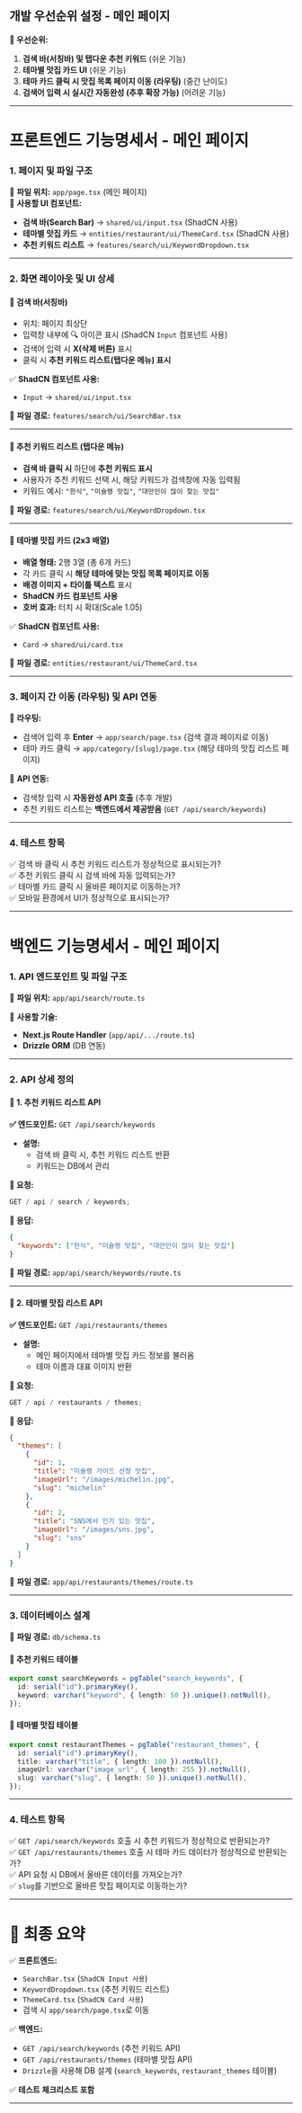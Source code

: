 ## **개발 우선순위 설정 - 메인 페이지**

**📌 우선순위:**

1. **검색 바(서칭바) 및 탭다운 추천 키워드** (쉬운 기능)
2. **테마별 맛집 카드 UI** (쉬운 기능)
3. **테마 카드 클릭 시 맛집 목록 페이지 이동 (라우팅)** (중간 난이도)
4. **검색어 입력 시 실시간 자동완성 (추후 확장 가능)** (어려운 기능)

---

# **프론트엔드 기능명세서 - 메인 페이지**

### **1. 페이지 및 파일 구조**

📌 **파일 위치:** `app/page.tsx` (메인 페이지)  
📌 **사용할 UI 컴포넌트:**

- **검색 바(Search Bar)** → `shared/ui/input.tsx` (ShadCN 사용)
- **테마별 맛집 카드** → `entities/restaurant/ui/ThemeCard.tsx` (ShadCN 사용)
- **추천 키워드 리스트** → `features/search/ui/KeywordDropdown.tsx`

---

### **2. 화면 레이아웃 및 UI 상세**

#### **📍 검색 바(서칭바)**

- 위치: 페이지 최상단
- 입력창 내부에 🔍 아이콘 표시 (ShadCN `Input` 컴포넌트 사용)
- 검색어 입력 시 **X(삭제 버튼)** 표시
- 클릭 시 **추천 키워드 리스트(탭다운 메뉴) 표시**

✅ **ShadCN 컴포넌트 사용:**

- `Input` → `shared/ui/input.tsx`

📌 **파일 경로:** `features/search/ui/SearchBar.tsx`

---

#### **📍 추천 키워드 리스트 (탭다운 메뉴)**

- **검색 바 클릭 시** 하단에 **추천 키워드 표시**
- 사용자가 추천 키워드 선택 시, 해당 키워드가 검색창에 자동 입력됨
- 키워드 예시: `"한식"`, `"미슐랭 맛집"`, `"대만인이 많이 찾는 맛집"`

📌 **파일 경로:** `features/search/ui/KeywordDropdown.tsx`

---

#### **📍 테마별 맛집 카드 (2x3 배열)**

- **배열 형태:** 2행 3열 (총 6개 카드)
- 각 카드 클릭 시 **해당 테마에 맞는 맛집 목록 페이지로 이동**
- **배경 이미지 + 타이틀 텍스트** 표시
- **ShadCN 카드 컴포넌트 사용**
- **호버 효과:** 터치 시 확대(Scale 1.05)

✅ **ShadCN 컴포넌트 사용:**

- `Card` → `shared/ui/card.tsx`

📌 **파일 경로:** `entities/restaurant/ui/ThemeCard.tsx`

---

### **3. 페이지 간 이동 (라우팅) 및 API 연동**

📌 **라우팅:**

- 검색어 입력 후 **Enter** → `app/search/page.tsx` (검색 결과 페이지로 이동)
- 테마 카드 클릭 → `app/category/[slug]/page.tsx` (해당 테마의 맛집 리스트 페이지)

📌 **API 연동:**

- 검색창 입력 시 **자동완성 API 호출** (추후 개발)
- 추천 키워드 리스트는 **백엔드에서 제공받음** (`GET /api/search/keywords`)

---

### **4. 테스트 항목**

✅ 검색 바 클릭 시 추천 키워드 리스트가 정상적으로 표시되는가?  
✅ 추천 키워드 클릭 시 검색 바에 자동 입력되는가?  
✅ 테마별 카드 클릭 시 올바른 페이지로 이동하는가?  
✅ 모바일 환경에서 UI가 정상적으로 표시되는가?

---

# **백엔드 기능명세서 - 메인 페이지**

### **1. API 엔드포인트 및 파일 구조**

📌 **파일 위치:** `app/api/search/route.ts`

📌 **사용할 기술:**

- **Next.js Route Handler** (`app/api/.../route.ts`)
- **Drizzle ORM** (DB 연동)

---

### **2. API 상세 정의**

#### **📍 1. 추천 키워드 리스트 API**

**✅ 엔드포인트:** `GET /api/search/keywords`

- **설명:**
  - 검색 바 클릭 시, 추천 키워드 리스트 반환
  - 키워드는 DB에서 관리

**📌 요청:**

```ts
GET / api / search / keywords;
```

**📌 응답:**

```json
{
  "keywords": ["한식", "미슐랭 맛집", "대만인이 많이 찾는 맛집"]
}
```

📌 **파일 경로:** `app/api/search/keywords/route.ts`

---

#### **📍 2. 테마별 맛집 리스트 API**

**✅ 엔드포인트:** `GET /api/restaurants/themes`

- **설명:**
  - 메인 페이지에서 테마별 맛집 카드 정보를 불러옴
  - 테마 이름과 대표 이미지 반환

**📌 요청:**

```ts
GET / api / restaurants / themes;
```

**📌 응답:**

```json
{
  "themes": [
    {
      "id": 1,
      "title": "미슐랭 가이드 선정 맛집",
      "imageUrl": "/images/michelin.jpg",
      "slug": "michelin"
    },
    {
      "id": 2,
      "title": "SNS에서 인기 있는 맛집",
      "imageUrl": "/images/sns.jpg",
      "slug": "sns"
    }
  ]
}
```

📌 **파일 경로:** `app/api/restaurants/themes/route.ts`

---

### **3. 데이터베이스 설계**

📌 **파일 경로:** `db/schema.ts`

#### **📍 추천 키워드 테이블**

```ts
export const searchKeywords = pgTable("search_keywords", {
  id: serial("id").primaryKey(),
  keyword: varchar("keyword", { length: 50 }).unique().notNull(),
});
```

#### **📍 테마별 맛집 테이블**

```ts
export const restaurantThemes = pgTable("restaurant_themes", {
  id: serial("id").primaryKey(),
  title: varchar("title", { length: 100 }).notNull(),
  imageUrl: varchar("image_url", { length: 255 }).notNull(),
  slug: varchar("slug", { length: 50 }).unique().notNull(),
});
```

---

### **4. 테스트 항목**

✅ `GET /api/search/keywords` 호출 시 추천 키워드가 정상적으로 반환되는가?  
✅ `GET /api/restaurants/themes` 호출 시 테마 카드 데이터가 정상적으로 반환되는가?  
✅ API 요청 시 DB에서 올바른 데이터를 가져오는가?  
✅ `slug`를 기반으로 올바른 맛집 페이지로 이동하는가?

---

# **🚀 최종 요약**

✅ **프론트엔드:**

- `SearchBar.tsx` (`ShadCN Input 사용`)
- `KeywordDropdown.tsx` (추천 키워드 리스트)
- `ThemeCard.tsx` (`ShadCN Card 사용`)
- 검색 시 `app/search/page.tsx`로 이동

✅ **백엔드:**

- `GET /api/search/keywords` (추천 키워드 API)
- `GET /api/restaurants/themes` (테마별 맛집 API)
- `Drizzle`을 사용해 DB 설계 (`search_keywords`, `restaurant_themes` 테이블)

✅ **테스트 체크리스트 포함**

---
